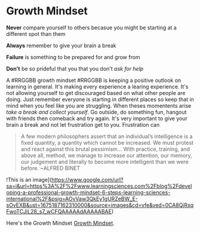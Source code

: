 # Growth Mindset
**Never** compare yourself to others becasue you might be starting at a different spot than them

**Always** remember to give your brain a break

**Failure** is something to be prepared for and grow from

**Don't** be so prideful that you that you don't *ask for help*

A #RRGGBB growth mindset #RRGGBB is keeping a positive outlook on learning in general.
It's making every experience a learing experience. It's not allowing yourself to get 
discouraged based on what other people are doing. Just remember everyone is starting in different 
places so keep that in mind when you feel like you are struggling. When theses momentents arise 
*take a break and collect yourself*. Go outside, do something fun, hangout with friends then comeback and try again.
It's very important to give your brain a break and not let frustration get to you.
Frustration can 
>A few modern philosophers assert that an individual’s intelligence is a fixed
quantity, a quantity which cannot be increased. We must protest and react
against this brutal pessimism... With practice, training, and above all,
method, we manage to increase our attention, our memory, our judgement
and literally to become more intelligent than we were before. ~ALFRED BINET

!This is an image](https://www.google.com/url?sa=i&url=https%3A%2F%2Fwww.learningsciences.com%2Fblog%2Fdeveloping-a-professional-growth-mindset-6-steps-learning-sciences-international%2F&psig=AOvVaw3QkEy1gURZeBW_E-sOvEXB&ust=1675187162310000&source=images&cd=vfe&ved=0CA8QjRxqFwoTCJiL28_s7_wCFQAAAAAdAAAAABAE)


Here's the Growth Mindset [Growth Mindset](https://github.com/JaredPlummer5/github.io-readnotes1-/).
